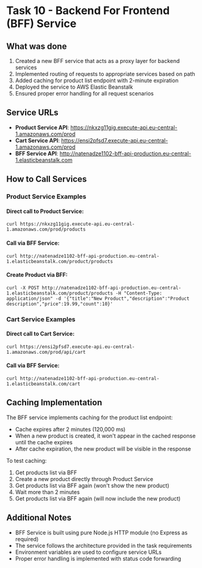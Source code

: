 # Task 10 - Backend For Frontend (BFF) Service

## What was done

1. Created a new BFF service that acts as a proxy layer for backend services
2. Implemented routing of requests to appropriate services based on path
3. Added caching for product list endpoint with 2-minute expiration
4. Deployed the service to AWS Elastic Beanstalk
5. Ensured proper error handling for all request scenarios

## Service URLs

- **Product Service API**: https://nkxzg11gig.execute-api.eu-central-1.amazonaws.com/prod
- **Cart Service API**: https://ensi2pfsd7.execute-api.eu-central-1.amazonaws.com/prod
- **BFF Service API**: http://natenadze1102-bff-api-production.eu-central-1.elasticbeanstalk.com

## How to Call Services

### Product Service Examples

#### Direct call to Product Service:
```
curl https://nkxzg11gig.execute-api.eu-central-1.amazonaws.com/prod/products
```

#### Call via BFF Service:
```
curl http://natenadze1102-bff-api-production.eu-central-1.elasticbeanstalk.com/product/products
```

#### Create Product via BFF:
```
curl -X POST http://natenadze1102-bff-api-production.eu-central-1.elasticbeanstalk.com/product/products -H "Content-Type: application/json" -d '{"title":"New Product","description":"Product description","price":19.99,"count":10}'
```

### Cart Service Examples

#### Direct call to Cart Service:
```
curl https://ensi2pfsd7.execute-api.eu-central-1.amazonaws.com/prod/api/cart
```

#### Call via BFF Service:
```
curl http://natenadze1102-bff-api-production.eu-central-1.elasticbeanstalk.com/cart
```

## Caching Implementation

The BFF service implements caching for the product list endpoint:
- Cache expires after 2 minutes (120,000 ms)
- When a new product is created, it won't appear in the cached response until the cache expires
- After cache expiration, the new product will be visible in the response

To test caching:
1. Get products list via BFF
2. Create a new product directly through Product Service
3. Get products list via BFF again (won't show the new product)
4. Wait more than 2 minutes
5. Get products list via BFF again (will now include the new product)

## Additional Notes

- BFF Service is built using pure Node.js HTTP module (no Express as required)
- The service follows the architecture provided in the task requirements
- Environment variables are used to configure service URLs
- Proper error handling is implemented with status code forwarding
